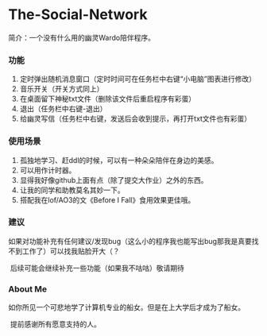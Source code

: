 # The-Social-Network
简介：一个没有什么用的幽灵Wardo陪伴程序。

### 功能

1. 定时弹出随机消息窗口（定时时间可在任务栏中右键“小电脑”图表进行修改）
2. 音乐开关（开关方式同上）
3. 在桌面留下神秘txt文件（删除该文件后重启程序有彩蛋）
4. 退出（任务栏中右键-退出）
5. 给幽灵写信（任务栏中右键，发送后会收到提示，再打开txt文件也有彩蛋）

### 使用场景

1. 孤独地学习、赶ddl的时候，可以有一种朵朵陪伴在身边的美感。
2. 可以用作计时器。
3. 显得我好像github上面有点（除了提交大作业）之外的东西。
4. 让我的同学和助教莫名其妙一下。
5. 搭配我在lof/AO3的文《Before I Fall》食用效果更佳哦。

### 建议

​	如果对功能补充有任何建议/发现bug（这么小的程序我也能写出bug那我是真要找不到工作了）可以找我贴脸开大（？

​	后续可能会继续补充一些功能（如果我不咕咕）敬请期待

### About Me

​	如你所见一个可悲地学了计算机专业的船女。但是在上大学后才成为了船女。

​	提前感谢所有愿意支持的人。
